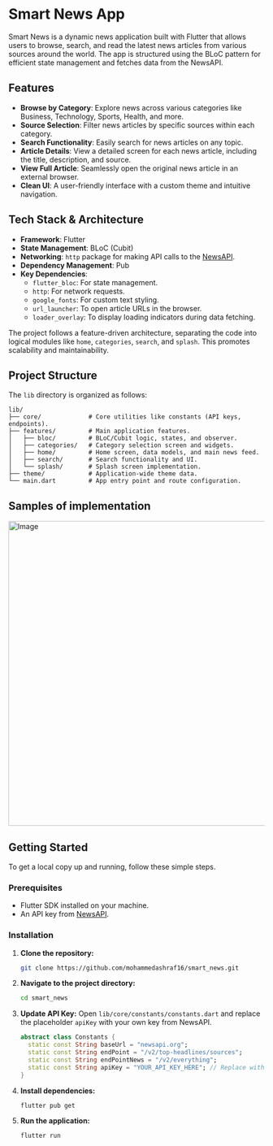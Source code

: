 # Smart News App

Smart News is a dynamic news application built with Flutter that allows users to browse, search, and read the latest news articles from various sources around the world. The app is structured using the BLoC pattern for efficient state management and fetches data from the NewsAPI.

## Features

- **Browse by Category**: Explore news across various categories like Business, Technology, Sports, Health, and more.
- **Source Selection**: Filter news articles by specific sources within each category.
- **Search Functionality**: Easily search for news articles on any topic.
- **Article Details**: View a detailed screen for each news article, including the title, description, and source.
- **View Full Article**: Seamlessly open the original news article in an external browser.
- **Clean UI**: A user-friendly interface with a custom theme and intuitive navigation.

## Tech Stack & Architecture

- **Framework**: Flutter
- **State Management**: BLoC (Cubit)
- **Networking**: `http` package for making API calls to the [NewsAPI](https://newsapi.org/).
- **Dependency Management**: Pub
- **Key Dependencies**:
  - `flutter_bloc`: For state management.
  - `http`: For network requests.
  - `google_fonts`: For custom text styling.
  - `url_launcher`: To open article URLs in the browser.
  - `loader_overlay`: To display loading indicators during data fetching.

The project follows a feature-driven architecture, separating the code into logical modules like `home`, `categories`, `search`, and `splash`. This promotes scalability and maintainability.

## Project Structure

The `lib` directory is organized as follows:
```
lib/
├── core/             # Core utilities like constants (API keys, endpoints).
├── features/         # Main application features.
│   ├── bloc/         # BLoC/Cubit logic, states, and observer.
│   ├── categories/   # Category selection screen and widgets.
│   ├── home/         # Home screen, data models, and main news feed.
│   ├── search/       # Search functionality and UI.
│   └── splash/       # Splash screen implementation.
├── theme/            # Application-wide theme data.
└── main.dart         # App entry point and route configuration.
```
## Samples of implementation
<img width="600" height="600" alt="Image" src="https://github.com/user-attachments/assets/6cdd657e-1b55-4eff-b1fa-d85230c5e65e" />

## Getting Started

To get a local copy up and running, follow these simple steps.

### Prerequisites

- Flutter SDK installed on your machine.
- An API key from [NewsAPI](https://newsapi.org/).

### Installation

1.  **Clone the repository:**
    ```sh
    git clone https://github.com/mohammedashraf16/smart_news.git
    ```

2.  **Navigate to the project directory:**
    ```sh
    cd smart_news
    ```

3.  **Update API Key:**
    Open `lib/core/constants/constants.dart` and replace the placeholder `apiKey` with your own key from NewsAPI.
    ```dart
    abstract class Constants {
      static const String baseUrl = "newsapi.org";
      static const String endPoint = "/v2/top-headlines/sources";
      static const String endPointNews = "/v2/everything";
      static const String apiKey = "YOUR_API_KEY_HERE"; // Replace with your key
    }
    ```

4.  **Install dependencies:**
    ```sh
    flutter pub get
    ```

5.  **Run the application:**
    ```sh
    flutter run
